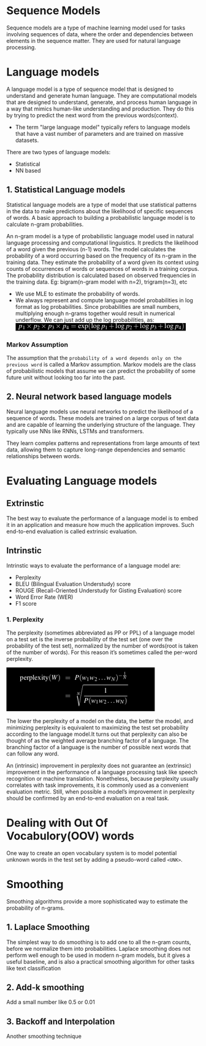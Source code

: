# Sequence Models
Sequence models are a type of machine learning model used for tasks involving sequences of data, where the order and dependencies between elements in the sequence matter. They are used for natural language processing.

# Language models
A language model is a type of sequence model that is designed to understand and generate human language. They are computational models that are designed to understand, generate, and process human language in a way that mimics human-like understanding and production. They do this by trying to predict the next word from the previous words(context). 

- The term "large language model" typically refers to language models that have a vast number of parameters and are trained on massive datasets. 

There are two types of language models:
- Statistical
- NN based

## 1. Statistical Language models
Statistical language models are a type of model that use statistical patterns in the data to make predictions about the likelihood of specific sequences of words. A basic approach to building a probabilistic language model is to calculate n-gram probabilities.

An n-gram model is a type of probabilistic language model used in natural language processing and computational linguistics. It predicts the likelihood of a word given the previous (n-1) words. The model calculates the probability of a word occurring based on the frequency of its n-gram in the training data. They estimate the probability of a word given its context using counts of occurrences of words or sequences of words in a training corpus. The probability distribution is calculated based on observed frequencies in the training data.
Eg: bigram(n-gram model with n=2), trigram(n=3), etc

- We use MLE to estimate the probability of words.
- We always represent and compute language model probabilities in log format as log probabilities. Since probabilities are small numbers, multiplying enough n-grams together would result in numerical underflow. We can just add up the log probabilities, as:
![alt text](image-4.png)

### Markov Assumption
The assumption that the `probability of a word depends only on the previous word` is called a Markov assumption. Markov models are the class of probabilistic models that assume we can predict the probability of some future unit without looking too far into the past.

## 2. Neural network based language models
Neural language models use neural networks to predict the likelihood of a sequence of words. These models are trained on a large corpus of text data and are capable of learning the underlying structure of the language. They typically use NNs like RNNs, LSTMs and transformers.

They learn complex patterns and representations from large amounts of text data, allowing them to capture long-range dependencies and semantic relationships between words.

# Evaluating Language models

## Extrinstic
The best way to evaluate the performance of a language model is to embed it in an application and measure how much the application improves. Such end-to-end evaluation is called extrinsic evaluation.

## Intrinstic
Intrinstic ways to evaluate the performance of a language model are:
- Perplexity
- BLEU (Bilingual Evaluation Understudy) score
- ROUGE (Recall-Oriented Understudy for Gisting Evaluation) score
- Word Error Rate (WER)
- F1 score

### 1. Perplexity
The perplexity (sometimes abbreviated as PP or PPL) of a language model on a test set is the inverse probability of the test set (one over the probability of the test set), normalized by the number of words(root is taken of the number of words). For this reason it’s sometimes called the per-word perplexity.

![alt text](image-5.png)

The lower the perplexity of a model on the data, the better the model, and minimizing perplexity is equivalent to maximizing the test set probability according to the language model.It turns out that perplexity can also be thought of as the weighted average branching factor of a language. The branching factor of a language is the number of possible next words that can follow any word.

An (intrinsic) improvement in perplexity does not guarantee an (extrinsic) improvement in the performance of a language processing task like speech recognition or machine translation. Nonetheless, because perplexity usually correlates with task improvements, it is commonly used as a convenient evaluation metric. Still, when possible a model’s improvement in perplexity should be confirmed by an end-to-end evaluation on a real task.

# Dealing with Out Of Vocabulory(OOV) words
One way to create an open vocabulary system is to model potential unknown words in the test set by adding a pseudo-word called `<UNK>`.

# Smoothing
Smoothing algorithms provide a more sophisticated way to estimate the probability of n-grams.

## 1. Laplace Smoothing
The simplest way to do smoothing is to add one to all the n-gram counts, before we normalize them into probabilities. Laplace smoothing does not perform well enough to be used in modern n-gram models, but it gives a useful baseline, and is also a practical smoothing algorithm for other tasks like text classification

## 2. Add-k smoothing
Add a small number like 0.5 or 0.01

## 3. Backoff and Interpolation
Another smoothing technique